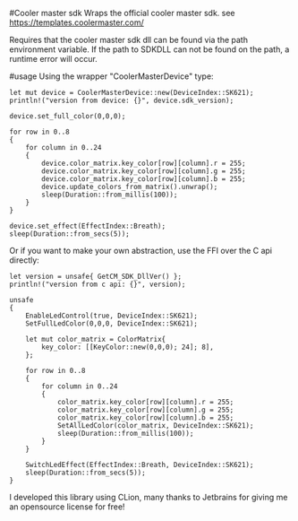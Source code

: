 #Cooler master sdk
Wraps the official cooler master sdk.
see https://templates.coolermaster.com/

Requires that the cooler master sdk dll can be found via the path environment variable. If the path to SDKDLL can not be found on the path, a runtime error will occur.

#usage
Using the wrapper "CoolerMasterDevice" type:


    let mut device = CoolerMasterDevice::new(DeviceIndex::SK621);
    println!("version from device: {}", device.sdk_version);

    device.set_full_color(0,0,0);

    for row in 0..8
    {
        for column in 0..24
        {
            device.color_matrix.key_color[row][column].r = 255;
            device.color_matrix.key_color[row][column].g = 255;
            device.color_matrix.key_color[row][column].b = 255;
            device.update_colors_from_matrix().unwrap();
            sleep(Duration::from_millis(100));
        }
    }

    device.set_effect(EffectIndex::Breath);
    sleep(Duration::from_secs(5));

Or if you want to make your own abstraction, use the FFI over the C api directly:

    let version = unsafe{ GetCM_SDK_DllVer() };
    println!("version from c api: {}", version);

    unsafe
    {
        EnableLedControl(true, DeviceIndex::SK621);
        SetFullLedColor(0,0,0, DeviceIndex::SK621);

        let mut color_matrix = ColorMatrix{
            key_color: [[KeyColor::new(0,0,0); 24]; 8],
        };

        for row in 0..8
        {
            for column in 0..24
            {
                color_matrix.key_color[row][column].r = 255;
                color_matrix.key_color[row][column].g = 255;
                color_matrix.key_color[row][column].b = 255;
                SetAllLedColor(color_matrix, DeviceIndex::SK621);
                sleep(Duration::from_millis(100));
            }
        }

        SwitchLedEffect(EffectIndex::Breath, DeviceIndex::SK621);
        sleep(Duration::from_secs(5));
    }

I developed this library using CLion, many thanks to Jetbrains for giving me an opensource license for free!